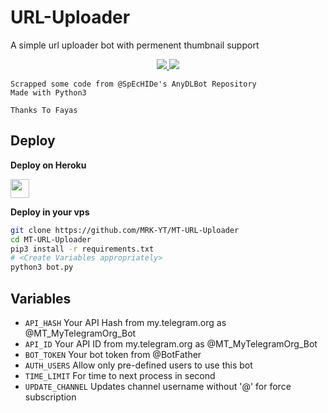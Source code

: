 # URL-Uploader

A simple url uploader bot with permenent thumbnail support

</p>
<p align="center">
  <a href="https://github.com/MRK-YT/MT-URL-Uploader/stargazers">
    <img src="https://img.shields.io/github/stars/MRK-YT/MT-URL-Uploader?style=social">

  </a>
  
  <a href="https://github.com/MRK-YT/MT-URL-Uploader/fork">
    <img src="https://img.shields.io/github/forks/MRK-YT/MT-URL-Uploader?style=Fork&style=social">

  </a>  
</p>

```
Scrapped some code from @SpEcHIDe's AnyDLBot Repository
Made with Python3

Thanks To Fayas 
```

## Deploy 

<b>Deploy on Heroku</b>
<p align="left">
  <a href="https://heroku.com/deploy?template=https://github.com/abyjudethomas/MT-URL-Uploader://github.com/MRK-YT/MT-URL-Uploader">
     <img height="30px" src="https://img.shields.io/badge/Deploy%20To%20Heroku-blueviolet?style=for-the-badge&logo=heroku">
  </a>
</p>

<b>Deploy in your vps</b>
```sh
git clone https://github.com/MRK-YT/MT-URL-Uploader
cd MT-URL-Uploader
pip3 install -r requirements.txt
# <Create Variables appropriately>
python3 bot.py
```

## Variables

* `API_HASH` Your API Hash from my.telegram.org as @MT_MyTelegramOrg_Bot
* `API_ID` Your API ID from my.telegram.org as @MT_MyTelegramOrg_Bot
* `BOT_TOKEN` Your bot token from @BotFather
* `AUTH_USERS` Allow only pre-defined users to use this bot
* `TIME_LIMIT` For time to next process in second 
* `UPDATE_CHANNEL` Updates channel username without '@' for force subscription
